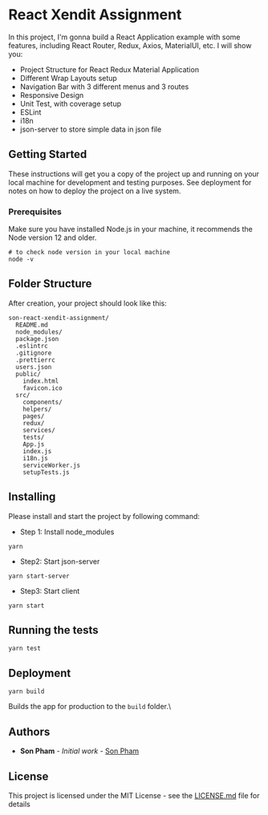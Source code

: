 # React Xendit Assignment

In this project, I'm gonna build a React Application example with some features, including React Router, Redux, Axios, MaterialUI, etc. I will show you:

- Project Structure for React Redux Material Application
- Different Wrap Layouts setup
- Navigation Bar with 3 different menus and 3 routes
- Responsive Design
- Unit Test, with coverage setup
- ESLint
- i18n
- json-server to store simple data in json file

## Getting Started

These instructions will get you a copy of the project up and running on your local machine for development and testing purposes. See deployment for notes on how to deploy the project on a live system.

### Prerequisites

Make sure you have installed Node.js in your machine, it recommends the Node version 12 and older.

```
# to check node version in your local machine
node -v
```

## Folder Structure

After creation, your project should look like this:

```
son-react-xendit-assignment/
  README.md
  node_modules/
  package.json
  .eslintrc
  .gitignore
  .prettierrc
  users.json
  public/
    index.html
    favicon.ico
  src/
    components/
    helpers/
    pages/
    redux/
    services/
    tests/
    App.js
    index.js
    i18n.js
    serviceWorker.js
    setupTests.js
```

## Installing

Please install and start the project by following command:

- Step 1: Install node_modules
```
yarn
```

- Step2: Start json-server
```
yarn start-server
```

- Step3: Start client
```
yarn start
```

## Running the tests
```
yarn test
```

## Deployment
```
yarn build
```

Builds the app for production to the `build` folder.\


## Authors

* **Son Pham** - *Initial work* - [Son Pham](https://github.com/hongson890)

## License

This project is licensed under the MIT License - see the [LICENSE.md](LICENSE.md) file for details
